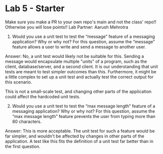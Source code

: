 # Lab 5 - Starter
Make sure you make a PR to your own repo's main and not the class' repo!! Otherwise you will lose points!!
Lab Partner: Aarush Mehrotra

1) Would you use a unit test to test the “message” feature of a messaging application? Why or why not? For this question, assume the “message” feature allows a user to write and send a message to another user.

Answer: No, a unit test would likely not be suitable for this. Sending a message would encapsulate multiple "units" of a program, such as the client, database/server, and a second client. It is our understanding that unit tests are meant to test simpler outcomes than this. Furthermore, it might be a little complex to set up a unit test and actually test the correct output for this scenario. 

This is not a small-scale test, and changing other parts of the application could affect the hardcoded unit tests. 

2) Would you use a unit test to test the “max message length” feature of a messaging application? Why or why not? For this question, assume the “max message length” feature prevents the user from typing more than 80 characters.

Answer: This is more acceptable. The unit test for such a feature would be far simpler, and wouldn't be affected by changes in other parts of the application. A test like this fits the definition of a unit test far better than in the first question. 